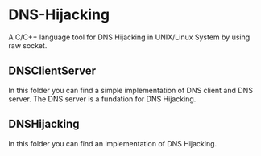 # DNS-Hijacking
A C/C++ language tool for DNS Hijacking in UNIX/Linux System by using raw socket.

## DNSClientServer
In this folder you can find a simple implementation of DNS client and DNS server. The DNS server is a fundation for DNS Hijacking.

## DNSHijacking
In this folder you can find an implementation of DNS Hijacking.
